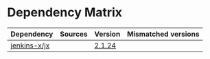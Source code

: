 # Dependency Matrix

Dependency | Sources | Version | Mismatched versions
---------- | ------- | ------- | -------------------
[jenkins-x/jx](https://github.com/jenkins-x/jx.git) |  | [2.1.24](https://github.com/jenkins-x/jx/releases/tag/v2.1.24) | 

